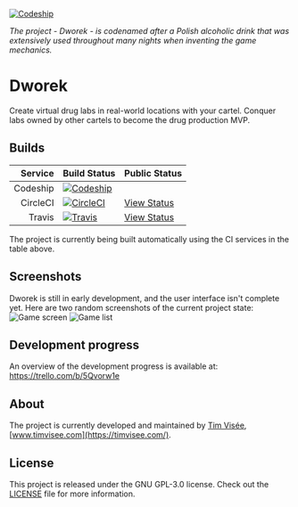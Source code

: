 [![Codeship](https://img.shields.io/codeship/f4078120-8526-0134-2eee-0ea196d1355a/master.svg)](https://codeship.com/projects/183333)

*The project - Dworek - is codenamed after a Polish alcoholic drink that was extensively used throughout many nights when inventing the game mechanics.*

# Dworek
Create virtual drug labs in real-world locations with your cartel.
Conquer labs owned by other cartels to become the drug production MVP.

## Builds
|Service|Build Status|Public Status|
|---:|:---|:---|
|Codeship|[![Codeship](https://img.shields.io/codeship/f4078120-8526-0134-2eee-0ea196d1355a/master.svg)](https://codeship.com/projects/183333)||
|CircleCI|[![CircleCI](https://img.shields.io/circleci/project/github/timvisee/dworek.svg)](https://circleci.com/gh/timvisee/dworek)|[View Status](https://circleci.com/gh/timvisee/dworek/)|
|Travis|[![Travis](https://img.shields.io/travis/timvisee/dworek.svg)](https://travis-ci.org/timvisee/dworek)|[View Status](https://travis-ci.org/timvisee/dworek)|

The project is currently being built automatically using the CI services in the table above.

## Screenshots
Dworek is still in early development, and the user interface isn't complete yet.
Here are two random screenshots of the current project state:  
![Game screen](https://raw.githubusercontent.com/timvisee/Dworek/master/res/screenshot/GameScreen.png)
![Game list](https://raw.githubusercontent.com/timvisee/Dworek/master/res/screenshot/GameList.png)

## Development progress
An overview of the development progress is available at: https://trello.com/b/5Qvorw1e

## About
The project is currently developed and maintained by [Tim Visée](https://github.com/timvisee/), [www.timvisee.com](https://timvisee.com/).

## License
This project is released under the GNU GPL-3.0 license. Check out the [LICENSE](LICENSE) file for more information.
